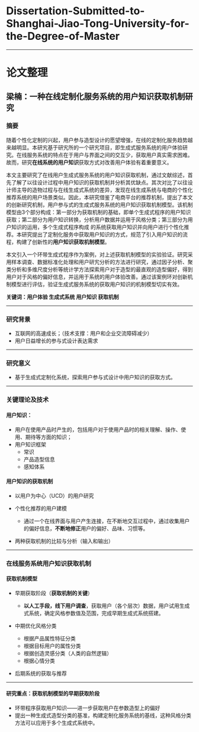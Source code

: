 # Dissertation-Submitted-to-Shanghai-Jiao-Tong-University-for-the-Degree-of-Master
---
# 论文整理
## 梁楠：一种在线定制化服务系统的用户知识获取机制研究
### 摘要

随着个性化定制的兴起，用户参与造型设计的愿望增强，在线的定制化服务趋势越来越明显。本研宄基于研宄所的一个研宄项目，即生成式服务系统的用户体验研究。在线服务系统的特点在于用户与界面之间的交互少，获取用户真实需求困难。故而，研究**在线系统的用户知识**获取方式对改善用户体验有着重要意义。

本文主要研究了在线用户生成式服务系统的用户知识获取机制，通过文献综述，首先了解了以往设计过程中用户知识的获取机制并分析其优缺点。其次对比了以往设计师主导的造物过程与在线生成式系统的差异，发现在线生成系统与电商的个性化推荐系统的用户场景类似。因此，本研究借鉴了电商平台的推荐机制，提出了本文的创新研究机制，用户参与式的生成式服务系统的用户知识获取机制模型。该机制模型由3个部分构成：第一部分为获取机制的基础，即单个生成式程序的用户知识获取；第二部分为用户知识转换，分析用户数据并运用于风格分类；第三部分为用户知识的运用，多个生成式程序构成
的系统获取用户知识并向用户进行个性化推荐。本研究提出了定制化服务中获取用户知识的方式，规范了引入用户知识的流程，构建了创新性的**用户知识获取机制模型**。

本文引入一个环带生成式程序作为案例，对上述获取机制模型的实验验证。研究采用样本调查、数据标准化处理和用户研宄分析的方法进行研究，通过因子分析、聚类分析和多维尺度分析等统计学方法探索用户对于造型的最直观的造型偏好，得到用户对于风格的偏好信息，并运用于系统的用户体验改善。通过该案例环对创新机制模型进行评估，验证生成式服务系统的获取用户知识的机制模型切实有效。

**关键词：用户体验 生成式系统 用户知识 获取机制**

---

### 研究背景

* 互联网的高速成长；（技术支撑：用户和企业交流障碍减少）
* 用户日益增长的参与式设计表达需求

---
### 研究意义

* 基于生成式定制化系统，探索用户参与式设计中用户知识的获取方式。


---
### 关键理论及技术

#### 用户知识：
* 用户在使用产品时产生的，包括用户对于使用产品时的相关理解、操作、使用、期待等方面的知识；
* 用户知识框架
  * 常识
  * 产品造型信息
  * 感知体系
 
#### 用户知识的获取机制
* 以用户为中心（UCD）的用户研究
* 个性化推荐的用户建模
  * 通过一个在线界面与用户产生连接，在不断地交互过程中，通过收集用户的偏好信息，**不断地修正**用户的偏好、品味、习惯等。
  
* 两种获取机制的比较与分析（输入和输出）

---
### 在线服务系统用户知识获取机制

#### 获取机制模型

* 早期获取阶段（**获取机制的关键**）
  * **以人工手段，线下用户调查**，获取用户（各个层次）数据，用户试用生成式系统，确定风格参数值及范围，完成早期生成式系统搭建。
  
  
* 中期优化风格分类
  * 根据产品属性特征分类
  * 根据目标用户的属性分类
  * 根据创造灵感分类（人类的自然逻辑）
  * 根据心情分类

* 后期系统的获取与推荐

---
#### 研究重点：获取机制模型的早期获取阶段
* 环带程序获取用户知识——进一步获取用户在参数造型上的偏好
* 提出一种生成式造型分类的基准，构建定制化服务系统的基线，这种风格分类方法可以应用于多个生成式系统中。


  

 





